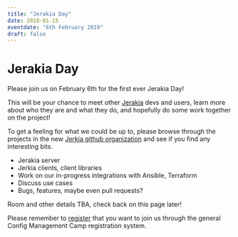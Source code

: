 ```yaml
---
title: "Jerakia Day"
date: 2018-01-15
eventdate: "6th February 2019"
draft: false
---
```


# Jerakia Day

Please join us on February 6th for the first ever Jerakia Day!

This will be your chance to meet other [Jerakia](http://jerakia.io/) devs and
users, learn more about who they are and what they do, and hopefully do some
work together on the project!

To get a feeling for what we could be up to, please browse through the
projects in the new [Jerkia github organization](https://github.com/jerakia) and
see if you find any interesting bits.

* Jerakia server
* Jerkia clients, client libraries
* Work on our in-progress integrations with Ansible, Terraform
* Discuss use cases
* Bugs, features, maybe even pull requests?

Room and other details TBA, check back on this page later!

Please remember to [register](https://registration.cfgmgmtcamp.be/ghent/2019/)
that you want to join us through the general Config Management Camp registration
system.
